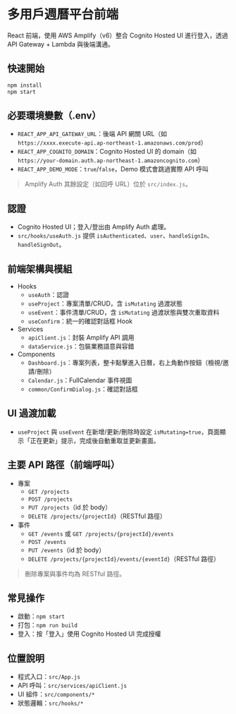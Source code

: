 # 多用戶週曆平台前端

React 前端，使用 AWS Amplify（v6）整合 Cognito Hosted UI 進行登入，透過 API Gateway + Lambda 與後端溝通。

## 快速開始

```bash
npm install
npm start
```

## 必要環境變數（.env）

- `REACT_APP_API_GATEWAY_URL`：後端 API 網關 URL（如 `https://xxxx.execute-api.ap-northeast-1.amazonaws.com/prod`）
- `REACT_APP_COGNITO_DOMAIN`：Cognito Hosted UI 的 domain（如 `https://your-domain.auth.ap-northeast-1.amazoncognito.com`）
- `REACT_APP_DEMO_MODE`：`true`/`false`，Demo 模式會跳過實際 API 呼叫

> Amplify Auth 其餘設定（如回呼 URL）位於 `src/index.js`。

## 認證

- Cognito Hosted UI；登入/登出由 Amplify Auth 處理。
- `src/hooks/useAuth.js` 提供 `isAuthenticated`、`user`、`handleSignIn`、`handleSignOut`。

## 前端架構與模組

- Hooks
  - `useAuth`：認證
  - `useProject`：專案清單/CRUD，含 `isMutating` 過渡狀態
  - `useEvent`：事件清單/CRUD，含 `isMutating` 過渡狀態與雙次重取資料
  - `useConfirm`：統一的確認對話框 Hook
- Services
  - `apiClient.js`：封裝 Amplify API 調用
  - `dataService.js`：包裝業務語意與容錯
- Components
  - `Dashboard.js`：專案列表，整卡點擊進入日曆，右上角動作按鈕（檢視/邀請/刪除）
  - `Calendar.js`：FullCalendar 事件視圖
  - `common/ConfirmDialog.js`：確認對話框

## UI 過渡加載

- `useProject` 與 `useEvent` 在新增/更新/刪除時設定 `isMutating=true`，頁面顯示「正在更新」提示，完成後自動重取並更新畫面。

## 主要 API 路徑（前端呼叫）

- 專案
  - `GET /projects`
  - `POST /projects`
  - `PUT /projects`（id 於 body）
  - `DELETE /projects/{projectId}`（RESTful 路徑）
- 事件
  - `GET /events` 或 `GET /projects/{projectId}/events`
  - `POST /events`
  - `PUT /events`（id 於 body）
  - `DELETE /projects/{projectId}/events/{eventId}`（RESTful 路徑）

> 刪除專案與事件均為 RESTful 路徑。

## 常見操作

- 啟動：`npm start`
- 打包：`npm run build`
- 登入：按「登入」使用 Cognito Hosted UI 完成授權

## 位置說明

- 程式入口：`src/App.js`
- API 呼叫：`src/services/apiClient.js`
- UI 組件：`src/components/*`
- 狀態邏輯：`src/hooks/*`
